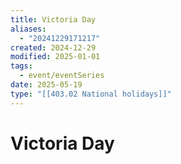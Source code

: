 ```yaml
---
title: Victoria Day
aliases:
  - "20241229171217"
created: 2024-12-29
modified: 2025-01-01
tags:
  - event/eventSeries
date: 2025-05-19
type: "[[403.02 National holidays]]"
---
```

# Victoria Day
